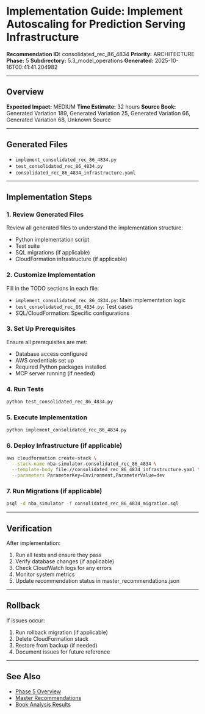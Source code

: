 # Implementation Guide: Implement Autoscaling for Prediction Serving Infrastructure

**Recommendation ID:** consolidated_rec_86_4834
**Priority:** ARCHITECTURE
**Phase:** 5
**Subdirectory:** 5.3_model_operations
**Generated:** 2025-10-16T00:41:41.204982

---

## Overview



**Expected Impact:** MEDIUM
**Time Estimate:** 32 hours
**Source Book:** Generated Variation 189, Generated Variation 25, Generated Variation 66, Generated Variation 68, Unknown Source

---

## Generated Files

- `implement_consolidated_rec_86_4834.py`
- `test_consolidated_rec_86_4834.py`
- `consolidated_rec_86_4834_infrastructure.yaml`

---

## Implementation Steps

### 1. Review Generated Files

Review all generated files to understand the implementation structure:
- Python implementation script
- Test suite
- SQL migrations (if applicable)
- CloudFormation infrastructure (if applicable)

### 2. Customize Implementation

Fill in the TODO sections in each file:
- `implement_consolidated_rec_86_4834.py`: Main implementation logic
- `test_consolidated_rec_86_4834.py`: Test cases
- SQL/CloudFormation: Specific configurations

### 3. Set Up Prerequisites

Ensure all prerequisites are met:
- Database access configured
- AWS credentials set up
- Required Python packages installed
- MCP server running (if needed)

### 4. Run Tests

```bash
python test_consolidated_rec_86_4834.py
```

### 5. Execute Implementation

```bash
python implement_consolidated_rec_86_4834.py
```

### 6. Deploy Infrastructure (if applicable)

```bash
aws cloudformation create-stack \
  --stack-name nba-simulator-consolidated_rec_86_4834 \
  --template-body file://consolidated_rec_86_4834_infrastructure.yaml \
  --parameters ParameterKey=Environment,ParameterValue=dev
```

### 7. Run Migrations (if applicable)

```bash
psql -d nba_simulator -f consolidated_rec_86_4834_migration.sql
```

---

## Verification

After implementation:
1. Run all tests and ensure they pass
2. Verify database changes (if applicable)
3. Check CloudWatch logs for any errors
4. Monitor system metrics
5. Update recommendation status in master_recommendations.json

---

## Rollback

If issues occur:
1. Run rollback migration (if applicable)
2. Delete CloudFormation stack
3. Restore from backup (if needed)
4. Document issues for future reference

---

## See Also

- [Phase 5 Overview](/Users/ryanranft/nba-simulator-aws/docs/phases/phase_5/)
- [Master Recommendations](/Users/ryanranft/nba-mcp-synthesis/analysis_results/master_recommendations.json)
- [Book Analysis Results](/Users/ryanranft/nba-mcp-synthesis/analysis_results/)
